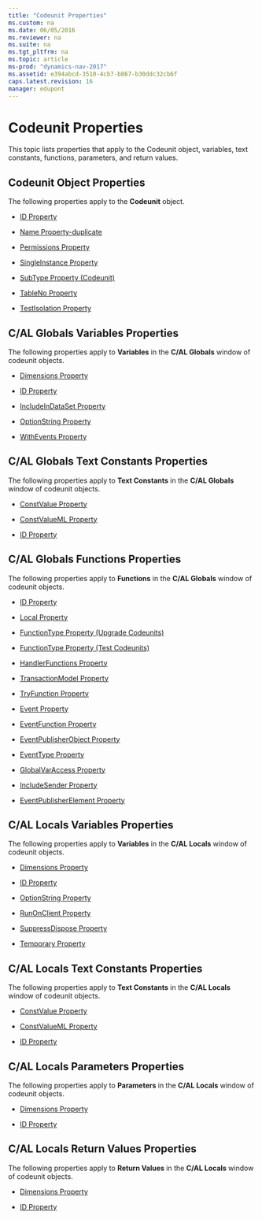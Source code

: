 ```yaml
---
title: "Codeunit Properties"
ms.custom: na
ms.date: 06/05/2016
ms.reviewer: na
ms.suite: na
ms.tgt_pltfrm: na
ms.topic: article
ms-prod: "dynamics-nav-2017"
ms.assetid: e394abcd-3510-4cb7-b867-b30ddc32cb6f
caps.latest.revision: 16
manager: edupont
---
```

# Codeunit Properties
This topic lists properties that apply to the Codeunit object, variables, text constants, functions, parameters, and return values.  
  
## Codeunit Object Properties  
 The following properties apply to the **Codeunit** object.  
  
-   [ID Property](ID-Property.md)  
  
-   [Name Property\-duplicate](Name-Property-duplicate.md)  
  
-   [Permissions Property](Permissions-Property.md)  
  
-   [SingleInstance Property](SingleInstance-Property.md)  
  
-   [SubType Property \(Codeunit\)](SubType-Property--Codeunit-.md)  
  
-   [TableNo Property](TableNo-Property.md)  
  
-   [TestIsolation Property](TestIsolation-Property.md)  
  
## C/AL Globals Variables Properties  
 The following properties apply to **Variables** in the **C/AL Globals** window of codeunit objects.  
  
-   [Dimensions Property](Dimensions-Property.md)  
  
-   [ID Property](ID-Property.md)  
  
-   [IncludeInDataSet Property](IncludeInDataSet-Property.md)  
  
-   [OptionString Property](OptionString-Property.md)  
  
-   [WithEvents Property](WithEvents-Property.md)  
  
## C/AL Globals Text Constants Properties  
 The following properties apply to **Text Constants** in the **C/AL Globals** window of codeunit objects.  
  
-   [ConstValue Property](ConstValue-Property.md)  
  
-   [ConstValueML Property](ConstValueML-Property.md)  
  
-   [ID Property](ID-Property.md)  
  
## C/AL Globals Functions Properties  
 The following properties apply to **Functions** in the **C/AL Globals** window of codeunit objects.  
  
-   [ID Property](ID-Property.md)  
  
-   [Local Property](Local-Property.md)  
  
-   [FunctionType Property \(Upgrade Codeunits\)](FunctionType-Property--Upgrade-Codeunits-.md)  
  
-   [FunctionType Property \(Test Codeunits\)](FunctionType-Property--Test-Codeunits-.md)  
  
-   [HandlerFunctions Property](HandlerFunctions-Property.md)  
  
-   [TransactionModel Property](TransactionModel-Property.md)  
  
-   [TryFunction Property](TryFunction-Property.md)  
  
-   [Event Property](Event-Property.md)  
  
-   [EventFunction Property](EventFunction-Property.md)  
  
-   [EventPublisherObject Property](EventPublisherObject-Property.md)  
  
-   [EventType Property](EventType-Property.md)  
  
-   [GlobalVarAccess Property](GlobalVarAccess-Property.md)  
  
-   [IncludeSender Property](IncludeSender-Property.md)  
  
-   [EventPublisherElement Property](EventPublisherElement-Property.md)  
  
## C/AL Locals Variables Properties  
 The following properties apply to **Variables** in the **C/AL Locals** window of codeunit objects.  
  
-   [Dimensions Property](Dimensions-Property.md)  
  
-   [ID Property](ID-Property.md)  
  
-   [OptionString Property](OptionString-Property.md)  
  
-   [RunOnClient Property](RunOnClient-Property.md)  
  
-   [SuppressDispose Property](SuppressDispose-Property.md)  
  
-   [Temporary Property](Temporary-Property.md)  
  
## C/AL Locals Text Constants Properties  
 The following properties apply to **Text Constants** in the **C/AL Locals** window of codeunit objects.  
  
-   [ConstValue Property](ConstValue-Property.md)  
  
-   [ConstValueML Property](ConstValueML-Property.md)  
  
-   [ID Property](ID-Property.md)  
  
## C/AL Locals Parameters Properties  
 The following properties apply to **Parameters** in the **C/AL Locals** window of codeunit objects.  
  
-   [Dimensions Property](Dimensions-Property.md)  
  
-   [ID Property](ID-Property.md)  
  
## C/AL Locals Return Values Properties  
 The following properties apply to **Return Values** in the **C/AL Locals** window of codeunit objects.  
  
-   [Dimensions Property](Dimensions-Property.md)  
  
-   [ID Property](ID-Property.md)